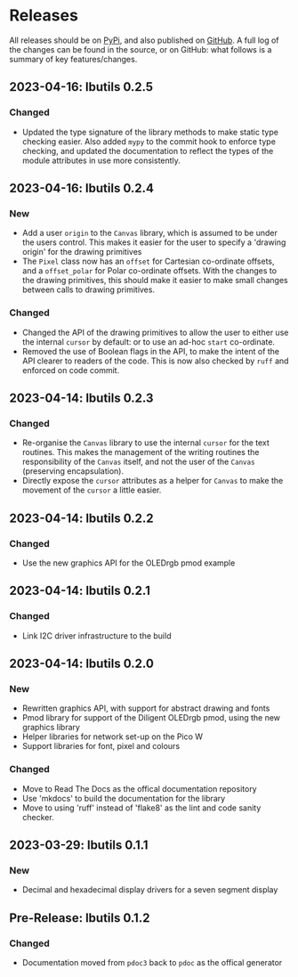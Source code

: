 # Releases

All releases should be on [PyPi](https://pypi.org/project/lbutils-mp/), and also published on [GitHub](https://github.com/dlove24/lbutils). A full log of the changes can be found in the source, or on GitHub: what follows is a summary of key features/changes.

## 2023-04-16: lbutils 0.2.5

### Changed

* Updated the type signature of the library methods to make
static type checking easier. Also added `mypy` to the commit 
hook to enforce type checking, and updated the documentation
to reflect the types of the module attributes in use more
consistently.

## 2023-04-16: lbutils 0.2.4

### New

* Add a user `origin` to the `Canvas` library, which is assumed to be under the users control. This
makes it easier for the user to specify a 'drawing origin' for the drawing primitives
* The `Pixel` class now has an `offset` for Cartesian co-ordinate offsets, and a `offset_polar` for Polar
co-ordinate offsets. With the changes to the drawing primitives, this should make it easier to make
small changes between calls to drawing primitives.

### Changed

* Changed the API of the drawing primitives to allow the user to either use the internal `cursor` by default: or to use an ad-hoc `start` co-ordinate.
* Removed the use of Boolean flags in the API, to make the intent of the API clearer to readers of the code. 
This is now also checked by `ruff` and enforced on code commit.

## 2023-04-14: lbutils 0.2.3

### Changed

* Re-organise the `Canvas` library to use the internal `cursor` for the text routines. This makes the
management of the writing routines the responsibility of the `Canvas` itself, and not the user
of the `Canvas` (preserving encapsulation).
* Directly expose the `cursor` attributes as a helper for `Canvas` to make the movement of the
`cursor` a little easier.

## 2023-04-14: lbutils 0.2.2

### Changed

* Use the new graphics API for the OLEDrgb pmod example

## 2023-04-14: lbutils 0.2.1

### Changed

* Link I2C driver infrastructure to the build

## 2023-04-14: lbutils 0.2.0

### New

* Rewritten graphics API, with support for abstract drawing and fonts
* Pmod library for support of the Diligent OLEDrgb pmod, using the new graphics library
* Helper libraries for network set-up on the Pico W
* Support libraries for font, pixel and colours

### Changed

* Move to Read The Docs as the offical documentation repository
* Use 'mkdocs' to build the documentation for the library
* Move to using 'ruff' instead of 'flake8' as the lint and code sanity checker.

## 2023-03-29: lbutils 0.1.1

### New

- Decimal and hexadecimal display drivers for a seven segment display

## Pre-Release: lbutils 0.1.2

### Changed

- Documentation moved from `pdoc3` back to `pdoc` as the offical generator
